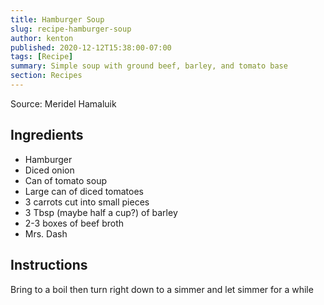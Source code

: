 ```yaml
---
title: Hamburger Soup
slug: recipe-hamburger-soup
author: kenton
published: 2020-12-12T15:38:00-07:00
tags: [Recipe]
summary: Simple soup with ground beef, barley, and tomato base
section: Recipes
---
```


Source: Meridel Hamaluik

## Ingredients 

* Hamburger
* Diced onion
* Can of tomato soup
* Large can of diced tomatoes
* 3 carrots cut into small pieces
* 3 Tbsp (maybe half a cup?) of barley
* 2-3 boxes of beef broth
* Mrs. Dash

## Instructions

Bring to a boil then turn right down to a simmer and let simmer for a while

